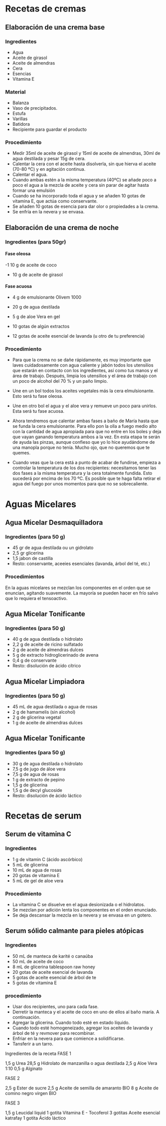 
# Recetas de cremas

## Elaboración de una crema base

### Ingredientes
- Agua
- Aceite de girasol
- Aceite de almendras
- Cera
- Esencias
- Vitamina E
  
### Material

- Balanza
- Vaso de precipitados.
- Estufa
- Varillas
- Batidora
- Recipiente para guardar el producto

### Procedimiento
- Medir 35ml de aceite de girasol y 15ml de aceite de almendras, 30ml de agua destilada y pesar 15g de cera.
- Calentar la cera con el aceite hasta disolverla, sin que hierva el aceite (70-80 ºC) y en agitación continua.
- Calentar el agua.
- Cuando ambas estén a la misma temperatura (40ºC) se añade poco a poco el agua a la mezcla de aceite y cera sin parar de agitar hasta formar una emulsión
- Cuando se ha incorporado toda el agua y se añaden 10 gotas de vitamina E, que actúa como conservante.
- Se añaden 10 gotas de esencia para dar olor o propiedades a la crema.
- Se enfría en la nevera y se envasa.

## Elaboración de una crema de noche

### Ingredientes (para 50gr)

#### Fase oleosa

-1 10 g de aceite de coco
- 10 g de aceite de girasol

#### Fase acuosa

- 4 g de emulsionante Olivem 1000
- 20 g de agua destilada
- 5 g de aloe Vera en gel

- 10 gotas de algún extractos
- 12 gotas de aceite esencial de lavanda (u otro de tu preferencia)

### Procedimiento 

- Para que la crema no se dañe rápidamente, es muy importante que laves cuidadosamente con agua caliente y jabón todos los utensilios que estarán en contacto con los ingredientes, así como tus manos y el área de trabajo. Después, limpia los utensilios y el área de trabajo con un poco de alcohol del 70 % y un paño limpio. 

- Une en un bol todos los aceites vegetales más la cera elmulsionante. Esto será tu fase oleosa.
- Une en otro bol el agua y el aloe vera y remueve un poco para unirlos. Esta será tu fase acuosa.
- Ahora tendremos que calentar ambas fases a baño de María hasta que se funda la cera emulsionante. Para ello pon la olla a fuego medio alto con la cantidad de agua apropiada para que no entre en los boles y deja que vayan ganando temperatura ambos a la vez. En esta etapa te serán de ayuda las pinzas, aunque confieso que yo lo hice ayudándome de una manopla porque no tenía. Mucho ojo, que no queremos que te quemes.
- Cuando veas que la cera está a punto de acabar de fundirse, empieza a controlar la temperatura de los dos recipientes: necesitamos tener las dos fases a la misma temperatura y la cera totalmente fundida. Esto sucederá por encima de los 70 ºC. Es posible que te haga falta retirar el agua del fuego por unos momentos para que no se sobrecaliente.

# Aguas Micelares

## Agua Micelar Desmaquilladora

### Ingredientes (para 50 g)

- 45 gr de agua destilada ou un gidrolato
- 2,5 gr glicerina
- 1,5 jabon de castilla 
- Resto: conservante, aceeies esenciales (lavanda, árbol del té, etc.)

### Procedimientos

En la aguas micelares se mezclan los componentes en el orden que se enuncian, agitando suavemente. La mayoría se pueden hacer en frío salvo que lo requiera el tensoactivo.

## Agua Micelar Tonificante

### Ingredientes (para 50 g)

- 40 g de agua destilada o hidrolato 
- 2,2 g de aceite de ricino sulfatado
- 2 g de aceite de almendras dulces
- 5 g de extracto hidroglicerinado de avena
- 0,4 g de conservante
- Resto: disolución de ácido cítrico

## Agua Micelar Limpiadora

### Ingredientes (para 50 g)

- 45 mL de agua destilada o agua de rosas
- 2 g de hamamelis (sin alcohol)
- 2 g de glicerina vegetal
- 1 g de aceite de almendras dulces

## Agua Micelar Tonificante

### Ingredientes (para 50 g)

- 30 g de agua destilada o hidrolato
- 7,5 g de jugo de áloe vera
- 7,5 g de agua de rosas
- 1 g de extracto de pepino
- 1,5 g de glicerina
- 1,5 g de decyl glucoside
- Resto: disolución de ácido láctico

# Recetas de serum

## Serum de vitamina C

### Ingredientes

- 1 g de vitamin C (ácido ascórbico)
- 5 mL de glicerina 
- 10 mL de agua de rosas
- 20 gotas de vitamina E
- 5 mL de gel de  aloe vera
  
 ### Procedimiento

 - La vitamina C se disuelve en el agua desionizada o el hidrolatos. 
 - Se mezclan por adición lenta los componentes en el orden enunciado.
 - Se deja descansar la mezcla en la nevera y se envasa en un gotero.
 
 ## Serum sólido calmante para pieles atópicas

 ### Ingredientes

- 50 mL de manteca de karité o canaúba
- 50 mL de aceite de coco
- 8 mL de glicerina tablespoon raw honey
- 20 gotas de aceite esencial de lavanda
- 5 gotas de aceite esencial de árbol de te
- 5 gotas de vitamina E

### procedimiento

- Usar dos recipientes, uno para cada fase.
- Derretir la manteca y el aceite de coco en uno de ellos al baño maría. A continuación.
- Agregar la glicerina. Cuando todo esté en estado líquido.
- Cuando todo esté homogeneizado, agregar los aceites de lavanda y árbol de té y revmover para recombinar.
- Enfriar en la nevera para que comience a solidificarse.
- Tansferir a un tarro.


Ingredientes de la receta
FASE 1

1,5 g Urea
28,5 g Hidrolato de manzanilla o agua destilada
2,5 g Aloe Vera 1:10
0,5 g Alginato

FASE 2

2,5 g Ester de sucre
2,5 g Aceite de semilla de amaranto BIO
8 g Aceite de comino negro virgen BIO

FASE 3

1,5 g Leucidal liquid
1 gotita Vitamina E - Tocoferol
3 gotitas Aceite esencial katrafay
1 gotita Ácido láctico
